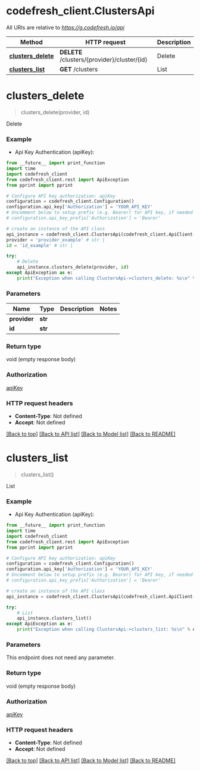 # codefresh_client.ClustersApi

All URIs are relative to *https://g.codefresh.io/api*

Method | HTTP request | Description
------------- | ------------- | -------------
[**clusters_delete**](ClustersApi.md#clusters_delete) | **DELETE** /clusters/{provider}/cluster/{id} | Delete
[**clusters_list**](ClustersApi.md#clusters_list) | **GET** /clusters | List


# **clusters_delete**
> clusters_delete(provider, id)

Delete

### Example

* Api Key Authentication (apiKey): 
```python
from __future__ import print_function
import time
import codefresh_client
from codefresh_client.rest import ApiException
from pprint import pprint

# Configure API key authorization: apiKey
configuration = codefresh_client.Configuration()
configuration.api_key['Authorization'] = 'YOUR_API_KEY'
# Uncomment below to setup prefix (e.g. Bearer) for API key, if needed
# configuration.api_key_prefix['Authorization'] = 'Bearer'

# create an instance of the API class
api_instance = codefresh_client.ClustersApi(codefresh_client.ApiClient(configuration))
provider = 'provider_example' # str | 
id = 'id_example' # str | 

try:
    # Delete
    api_instance.clusters_delete(provider, id)
except ApiException as e:
    print("Exception when calling ClustersApi->clusters_delete: %s\n" % e)
```

### Parameters

Name | Type | Description  | Notes
------------- | ------------- | ------------- | -------------
 **provider** | **str**|  | 
 **id** | **str**|  | 

### Return type

void (empty response body)

### Authorization

[apiKey](../README.md#apiKey)

### HTTP request headers

 - **Content-Type**: Not defined
 - **Accept**: Not defined

[[Back to top]](#) [[Back to API list]](../README.md#documentation-for-api-endpoints) [[Back to Model list]](../README.md#documentation-for-models) [[Back to README]](../README.md)

# **clusters_list**
> clusters_list()

List

### Example

* Api Key Authentication (apiKey): 
```python
from __future__ import print_function
import time
import codefresh_client
from codefresh_client.rest import ApiException
from pprint import pprint

# Configure API key authorization: apiKey
configuration = codefresh_client.Configuration()
configuration.api_key['Authorization'] = 'YOUR_API_KEY'
# Uncomment below to setup prefix (e.g. Bearer) for API key, if needed
# configuration.api_key_prefix['Authorization'] = 'Bearer'

# create an instance of the API class
api_instance = codefresh_client.ClustersApi(codefresh_client.ApiClient(configuration))

try:
    # List
    api_instance.clusters_list()
except ApiException as e:
    print("Exception when calling ClustersApi->clusters_list: %s\n" % e)
```

### Parameters
This endpoint does not need any parameter.

### Return type

void (empty response body)

### Authorization

[apiKey](../README.md#apiKey)

### HTTP request headers

 - **Content-Type**: Not defined
 - **Accept**: Not defined

[[Back to top]](#) [[Back to API list]](../README.md#documentation-for-api-endpoints) [[Back to Model list]](../README.md#documentation-for-models) [[Back to README]](../README.md)

